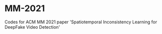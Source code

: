 # MM-2021
Codes for ACM MM 2021 paper 'Spatiotemporal Inconsistency Learning for DeepFake Video Detection'
